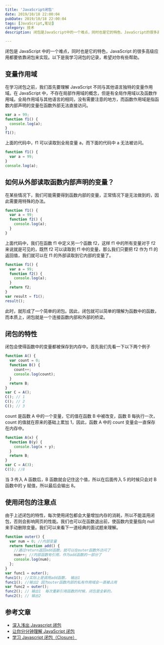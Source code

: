 ```yaml
---
title: 'JavaScript闭包'
date: 2019/10/18 22:00:04
pubDate: 2019/10/18 22:00:04
tags: [JavaScript,笔记]
category: 技术
description: 闭包是JavaScript中的一个难点，同时也是它的特色，JavaScript的很多高级应用都要依靠闭包来实现。以下是我学习闭包的记录，希望对你有些帮助。

---
```


闭包是 JavaScript 中的一个难点，同时也是它的特色，JavaScript 的很多高级应用都要依靠闭包来实现。以下是我学习闭包的记录，希望对你有些帮助。

## 变量作用域

在学习闭包之前，我们首先要理解 JavaScript 不同与其他语言独特的变量作用域。在 JavaScript 中，不存在局部作用域的概念，但是有全局作用域以及函数作用域。全局作用域与其他语言的相同，没有需要注意的地方，而函数作用域是指函数内部声明的变量在函数外部无法直接访问。

```javascript
var a = 99;
function f1() {
  console.log(a);
}
f1();
```

上面的代码中，f1 可以读取到全局变量 a，而下面的代码中 a 无法被访问。

```javascript
function f1() {
  var a = 99;
}
console.log(a);
```

## 如何从外部读取函数内部声明的变量？

在某些情况下，我们可能需要得到函数内部的变量，正常情况下是无法做到的，因此需要用特殊的办法。

```javascript
function f1() {
  var a = 99;
  function f2() {
    console.log(a);
  }
}
```

上面代码中，我们在函数 f1 中定义另一个函数 f2，这样 f1 中的所有变量对于 f2 来说就是可见的，既然 f2 可以读取到 f1 中的变量，那么我们只要把 f2 作为 f1 的返回值，我们就可以在 f1 的外部读取到它内部的变量了。

```javascript
function f1() {
  var a = 99;
  function f2() {
    console.log(a);
  }
  return f2;
}
var result = f1();
result();
```

此时，就形成了一个简单的闭包。因此，闭包就可以简单的理解为函数中的函数，而本质上，闭包就是一个连接函数内部和外部的桥梁。

## 闭包的特性

闭包会使得函数中的变量都被保存到内存中。首先我们先看一下以下两个例子

```javascript
function A() {
  var count = 0;
  function B() {
    count++;
    console.log(count);
  }
  return B;
}
var C = A();
C(); // 1
C(); // 2
C(); // 3
```

count 是函数 A 中的一个变量，它的值在函数 B 中被改变，函数 B 每执行一次，count 的值就在原来的基础上累加 1，因此，函数 A 中的 count 变量会一直保存在内存中。

```javascript
function A(x) {
  function B(y) {
    console.log(x + y);
  }
  return B;
}
var C = A(3);
C(5); //8
```

当 3 传入 A 函数后，B 函数就会记住这个值，所以在后面传入 5 的时候只会对 B 函数中的 y 赋值，所以最后会输出 8。

## 使用闭包的注意点

由于上述闭包的特性，每次使用闭包都会大量增加内存的消耗，所以不能滥用闭包，否则会影响网页的性能。我们也可以在函数退出前，使函数内变量指向 null 来手动删除变量。我们可以来看下一道经典的面试题来理解。

```javascript
function outer() {
  var num = 0; //内部变量
  return function add() {
    //通过return返回add函数，就可以在outer函数外访问了
    num++; //内部函数有引用，作为add函数的一部分了
    console.log(num);
  };
}
var func1 = outer();
func1(); //实际上是调用add函数， 输出1
func1(); //输出2 因为outer函数内部的私有作用域会一直被占用
var func2 = outer();
func2(); // 输出1  每次重新引用函数的时候，闭包是全新的。
func2(); // 输出2
```

## 参考文章

- [深入浅出 Javascript 闭包](https://github.com/ljianshu/Blog/issues/6)
- [让你分分钟理解 JavaScript 闭包](https://www.cnblogs.com/onepixel/p/5062456.html)
- [学习 Javascript 闭包（Closure）](http://www.ruanyifeng.com/blog/2009/08/learning_javascript_closures.html)
